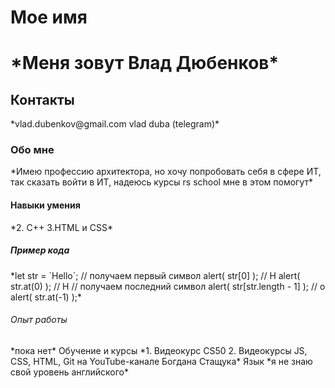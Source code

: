 <h1> Мое имя <h1>
*Меня зовут Влад Дюбенков*
<h2> Контакты </h2>
*vlad.dubenkov@gmail.com
vlad duba (telegram)*
<h3> Обо мне </h3>
*Имею профессию архитектора, но хочу попробовать себя в сфере ИТ, так сказать войти в ИТ, надеюсь курсы rs school мне в этом помогут*
<h4> Навыки умения </h4>
*2. С++
3.HTML и CSS*
<h5> Пример кода </h5>
*let str = `Hello`;
// получаем первый символ
alert( str[0] ); // H
alert( str.at(0) ); // H
// получаем последний символ
alert( str[str.length - 1] ); // o
alert( str.at(-1) );*
<h6> Опыт рабoты </h6>
*пока нет*
<h7> Обучение и курсы </h7>
*1. Видеокурс CS50
2. Видеокурсы JS, CSS, HTML, Git на YouTube-канале Бoгдана Стащука*
<h8> Язык </h8>
*я не знаю свой уровень английского*
